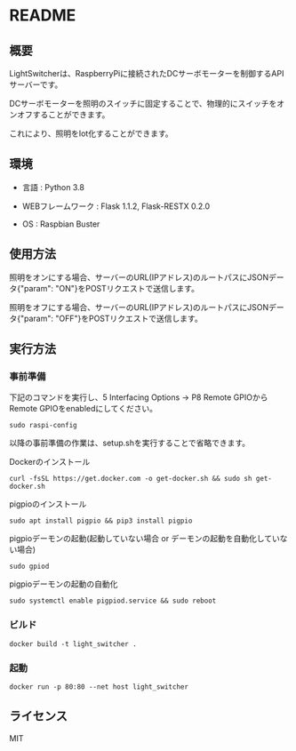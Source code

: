 # README

## 概要

LightSwitcherは、RaspberryPiに接続されたDCサーボモーターを制御するAPIサーバーです。

DCサーボモーターを照明のスイッチに固定することで、物理的にスイッチをオンオフすることができます。

これにより、照明をIot化することができます。

## 環境

* 言語 : Python 3.8

* WEBフレームワーク : Flask 1.1.2, Flask-RESTX 0.2.0

* OS : Raspbian Buster

## 使用方法

照明をオンにする場合、サーバーのURL(IPアドレス)のルートパスにJSONデータ{"param": "ON"}をPOSTリクエストで送信します。

照明をオフにする場合、サーバーのURL(IPアドレス)のルートパスにJSONデータ{"param": "OFF"}をPOSTリクエストで送信します。


## 実行方法

### 事前準備

下記のコマンドを実行し、5 Interfacing Options -> P8 Remote GPIOからRemote GPIOをenabledにしてください。 

`sudo raspi-config`

以降の事前準備の作業は、setup.shを実行することで省略できます。

Dockerのインストール

`curl -fsSL https://get.docker.com -o get-docker.sh && sudo sh get-docker.sh`

pigpioのインストール

`sudo apt install pigpio && pip3 install pigpio`

pigpioデーモンの起動(起動していない場合 or デーモンの起動を自動化していない場合)

`sudo gpiod`

pigpioデーモンの起動の自動化

`sudo systemctl enable pigpiod.service && sudo reboot`

### ビルド

`docker build -t light_switcher .`

### 起動

`docker run -p 80:80 --net host light_switcher`

## ライセンス

MIT

